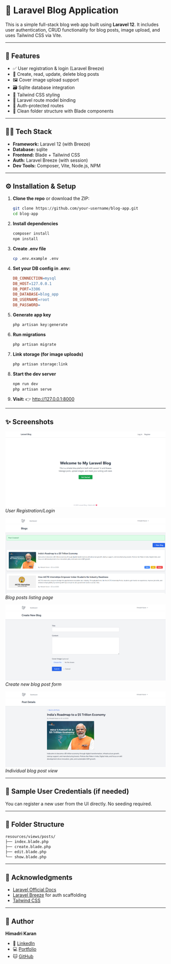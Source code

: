 # 📝 Laravel Blog Application

This is a simple full-stack blog web app built using **Laravel 12**. It includes user authentication, CRUD functionality for blog posts, image upload, and uses Tailwind CSS via Vite.

---

## 🚀 Features

- ✅ User registration & login (Laravel Breeze)
- 📝 Create, read, update, delete blog posts
- 🖼 Cover image upload support
- 🗃️ Sqlite database integration
- 🎨 Tailwind CSS styling
- 🧠 Laravel route model binding
- 🔐 Auth-protected routes
- 📁 Clean folder structure with Blade components

---

## 🧑‍💻 Tech Stack

- **Framework:** Laravel 12 (with Breeze)
- **Database:** sqlite
- **Frontend:** Blade + Tailwind CSS
- **Auth:** Laravel Breeze (with session)
- **Dev Tools:** Composer, Vite, Node.js, NPM

---

## ⚙️ Installation & Setup

1. **Clone the repo** or download the ZIP:

   ```bash
   git clone https://github.com/your-username/blog-app.git
   cd blog-app
   ```

2. **Install dependencies**

   ```bash
   composer install
   npm install
   ```

3. **Create .env file**

   ```bash
   cp .env.example .env
   ```

4. **Set your DB config in .env:**

   ```makefile
   DB_CONNECTION=mysql
   DB_HOST=127.0.0.1
   DB_PORT=3306
   DB_DATABASE=blog_app
   DB_USERNAME=root
   DB_PASSWORD=
   ```

5. **Generate app key**

   ```bash
   php artisan key:generate
   ```

6. **Run migrations**

   ```bash
   php artisan migrate
   ```

7. **Link storage (for image uploads)**

   ```bash
   php artisan storage:link
   ```

8. **Start the dev server**

   ```bash
   npm run dev
   php artisan serve
   ```

9. **Visit:**
   👉 http://127.0.0.1:8000

---

## ✨ Screenshots

![User Registration/Login](screenshots/auth.png)
*User Registration/Login*

![Blog Post List](screenshots/post_list.png)
*Blog posts listing page*

![Create Post Form](screenshots/create-post.png)
*Create new blog post form*

![Post Detail View](screenshots/post-details.png)
*Individual blog post view*

---

## 👤 Sample User Credentials (if needed)
You can register a new user from the UI directly. No seeding required.

---

## 📁 Folder Structure
```
resources/views/posts/
├── index.blade.php
├── create.blade.php
├── edit.blade.php
└── show.blade.php
```

---

## 🙌 Acknowledgments
- [Laravel Official Docs](https://laravel.com/docs)
- [Laravel Breeze](https://laravel.com/docs/starter-kits#laravel-breeze) for auth scaffolding
- [Tailwind CSS](https://tailwindcss.com/)

---

## 🧑 Author
**Himadri Karan**
- 🔗 [LinkedIn](https://linkedin.com/in/himadrikaran)
- 💻 [Portfolio](https://himadri.me)
- 🐱 [GitHub](https://github.com/karanhimadri)
